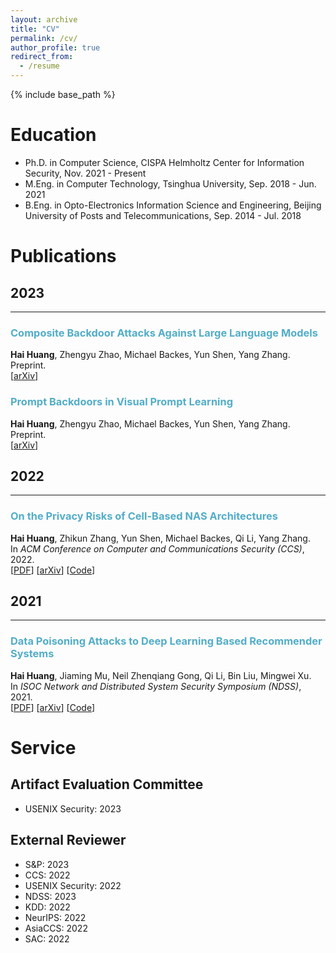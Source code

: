 ```yaml
---
layout: archive
title: "CV"
permalink: /cv/
author_profile: true
redirect_from:
  - /resume
---
```


{% include base_path %}

Education
======
* Ph.D. in Computer Science, CISPA Helmholtz Center for Information Security, Nov. 2021 - Present
* M.Eng. in Computer Technology, Tsinghua University, Sep. 2018 - Jun. 2021
* B.Eng. in Opto-Electronics Information Science and Engineering, Beijing University of Posts and Telecommunications, Sep. 2014 - Jul. 2018

Publications
======
## 2023
___

### <span style="color:#52ADC8">Composite Backdoor Attacks Against Large Language Models</span>
<b>Hai Huang</b>, Zhengyu Zhao, Michael Backes, Yun Shen, Yang Zhang.\
Preprint.\
[[arXiv](https://arxiv.org/abs/2310.07676)]

### <span style="color:#52ADC8">Prompt Backdoors in Visual Prompt Learning</span>
<b>Hai Huang</b>, Zhengyu Zhao, Michael Backes, Yun Shen, Yang Zhang.\
Preprint.\
[[arXiv](https://arxiv.org/abs/2310.07632)]

## 2022
___

### <span style="color:#52ADC8">On the Privacy Risks of Cell-Based NAS Architectures</span>
<b>Hai Huang</b>, Zhikun Zhang, Yun Shen, Michael Backes, Qi Li, Yang Zhang.\
In *ACM Conference on Computer and Communications Security (CCS)*, 2022.\
[[PDF](https://dl.acm.org/doi/10.1145/3548606.3560619)] [[arXiv](https://arxiv.org/abs/2209.01688)] [[Code](https://github.com/MiracleHH/nas_privacy)]

## 2021
___

### <span style="color:#52ADC8">Data Poisoning Attacks to Deep Learning Based Recommender Systems</span>
<b>Hai Huang</b>, Jiaming Mu, Neil Zhenqiang Gong, Qi Li, Bin Liu, Mingwei Xu.\
In *ISOC Network and Distributed System Security Symposium (NDSS)*, 2021.\
[[PDF](https://www.ndss-symposium.org/wp-content/uploads/ndss2021_6C-4_24525_paper.pdf)] [[arXiv](https://arxiv.org/abs/2101.02644)] [[Code](https://github.com/MiracleHH/RecommPoison)]

Service
======
## Artifact Evaluation Committee
* USENIX Security: 2023

## External Reviewer
* S&P: 2023
* CCS: 2022
* USENIX Security: 2022
* NDSS: 2023
* KDD: 2022
* NeurIPS: 2022
* AsiaCCS: 2022
* SAC: 2022